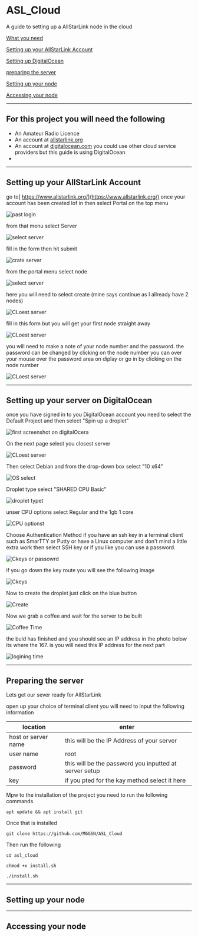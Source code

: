 # ASL_Cloud
A guide to setting up a AllStarLink node in the cloud

 [What you need](#needed)

 [Setting up your AllStarLink Account](#asl)

 [Setting up DigitalOcean](#do)

 [preparing the server](#prep)

 [Setting up your node](#node)

 [Accessing your node](#access)
___
##  <a name="needed"></a>For this project you will need the following


  * An Amateur Radio Licence
  * An account at [allstarlink.org](https://www.allstarlink.org/)
  * An account at [digitalocean.com](https://www.digitalocean.com/) you could use other cloud service providers but this guide is using DigitalOcean
  * 
___
## <a name="asl">Setting up your AllStarLink Account

go to[ https://www.allstarlink.org/](https://www.allstarlink.org/) once your account has been created lof in then select Portal on the top menu 

![past login](https://m6gsn.co.uk/git/2_asl/asl01.png)

from that menu select Server

![select server](https://m6gsn.co.uk/git/2_asl/asl02.png)

fill in the form then hit submit

![crate server](https://m6gsn.co.uk/git/2_asl/asl03.png)

from the portal menu select node

![select server](https://m6gsn.co.uk/git/2_asl/asl02.png)

here you will need to select create (mine says continue as I allready have 2 nodes)

![CLoest server](https://m6gsn.co.uk/git/2_asl/asl04.png)

fill in this form but you will get your first node straight away

![CLoest server](https://m6gsn.co.uk/git/2_asl/asl05.png)

you will need to make a note of your node number and the password. the password can be changed by clicking on the node number you can over your mouse over the password area on diplay or go in by clicking on the node number

![CLoest server](https://m6gsn.co.uk/git/2_asl/asl04.png)

___
## <a name="do">Setting up your server on DigitalOcean

once you have signed in to you DigitalOcean account you need to select the Default Project and then select "Spin up a droplet"

![first screenshot on digitalOcera](https://m6gsn.co.uk/git/1_do/DO01.png)

On the next page select you closest server

![CLoest server](https://m6gsn.co.uk/git/1_do/DO02.png)

Then select Debian and from the drop-down box select "10 x64"

![OS select](https://m6gsn.co.uk/git/1_do/DO03.png)

Droplet type select "SHARED CPU Basic" 

![droplet typet](https://m6gsn.co.uk/git/1_do/DO04.png)


unser CPU options select Regular and the 1gb 1 core

![CPU optionst](https://m6gsn.co.uk/git/1_do/DO05.png)

Choose Authentication Method if you have an ssh key in a terminal client such as SmarTTY or Putty or have a Linux computer and don't mind a little extra work then select SSH key or if you like you can use a password. 

![Ckeys or passowrd](https://m6gsn.co.uk/git/1_do/DO06.png)

if you go down the key route you will see the following image

![Ckeys](https://m6gsn.co.uk/git/1_do/DO07.png)

Now to create the droplet just click on the blue button

![Create](https://m6gsn.co.uk/git/1_do/DO08.png)

Now we grab a coffee and wait for the server to be built

![Coffee Time](https://m6gsn.co.uk/git/1_do/DO09.png)

the buld has finished and you should see an IP address in the photo below its where the 167. is you will need this IP address for the next part

![logining time](https://m6gsn.co.uk/git/1_do/DO10.png)

___

## <a name="prep">Preparing the server

Lets get our sever ready for AllStarLink

open up your choice of terminal client you will need to input the following information

|location           |enter                                                   |
|-------------------|--------------------------------------------------------|
|host or server name|this will be the IP Address of your server              |
|user name          |root                                                    |                   |                                          |
|password           |this will be the password you inputted at server setup  |
|key                |if you pted for the kay method select it here|


Mpw to the installation of the project you need to run the following commands 

`apt update && apt install git`

Once that is installed

`git clone https://github.com/M6GSN/ASL_Cloud`

Then run the following

`cd asl_cloud`

`chmod +x install.sh`

`./install.sh`

___

## <a name="node">Setting up your node








___

## <a name="access">Accessing your node
